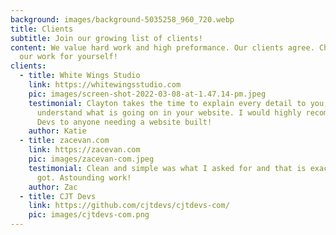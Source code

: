 ```yaml
---
background: images/background-5035258_960_720.webp
title: Clients
subtitle: ​​Join our growing list of clients!
content: We value hard work and high preformance. Our clients agree. Check out
  our work for yourself!
clients:
  - title: White Wings Studio
    link: https://whitewingsstudio.com
    pic: images/screen-shot-2022-03-08-at-1.47.14-pm.jpeg
    testimonial: Clayton takes the time to explain every detail to you, so you
      understand what is going on in your website. I would highly recommend CJT
      Devs to anyone needing a website built!
    author: Katie
  - title: zacevan.com
    link: https://zacevan.com
    pic: images/zacevan-com.jpeg
    testimonial: Clean and simple was what I asked for and that is exactly what I
      got. Astounding work!
    author: Zac
  - title: CJT Devs
    link: https://github.com/cjtdevs/cjtdevs-com/
    pic: images/cjtdevs-com.png
---
```

